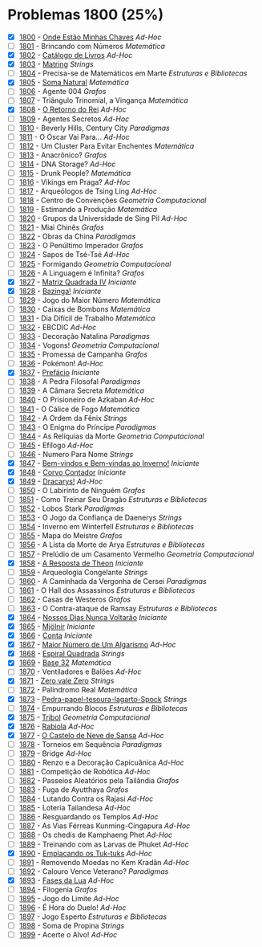 # Problemas 1800 (25%)

- [x]  [1800](https://www.beecrowd.com.br/judge/pt/problems/view/1800) - [Onde Estão Minhas Chaves](https://github.com/potigol/beecrowd/blob/master/src/1800/1800.poti) *Ad-Hoc*
- [ ]  [1801](https://www.beecrowd.com.br/judge/pt/problems/view/1801) - Brincando com Números *Matemática*
- [x]  [1802](https://www.beecrowd.com.br/judge/pt/problems/view/1802) - [Catálogo de Livros](https://github.com/potigol/beecrowd/blob/master/src/1800/1802.poti) *Ad-Hoc*
- [x]  [1803](https://www.beecrowd.com.br/judge/pt/problems/view/1803) - [Matring](https://github.com/potigol/beecrowd/blob/master/src/1800/1803.poti) *Strings*
- [ ]  [1804](https://www.beecrowd.com.br/judge/pt/problems/view/1804) - Precisa-se de Matemáticos em Marte *Estruturas e Bibliotecas*
- [x]  [1805](https://www.beecrowd.com.br/judge/pt/problems/view/1805) - [Soma Natural](https://github.com/potigol/beecrowd/blob/master/src/1800/1805.poti) *Matemática*
- [ ]  [1806](https://www.beecrowd.com.br/judge/pt/problems/view/1806) - Agente 004 *Grafos*
- [ ]  [1807](https://www.beecrowd.com.br/judge/pt/problems/view/1807) - Triângulo Trinomial, a Vingança *Matemática*
- [x]  [1808](https://www.beecrowd.com.br/judge/pt/problems/view/1808) - [O Retorno do Rei](https://github.com/potigol/beecrowd/blob/master/src/1800/1808.poti) *Ad-Hoc*
- [ ]  [1809](https://www.beecrowd.com.br/judge/pt/problems/view/1809) - Agentes Secretos *Ad-Hoc*
- [ ]  [1810](https://www.beecrowd.com.br/judge/pt/problems/view/1810) - Beverly Hills, Century City *Paradigmas*
- [ ]  [1811](https://www.beecrowd.com.br/judge/pt/problems/view/1811) - O Óscar Vai Para... *Ad-Hoc*
- [ ]  [1812](https://www.beecrowd.com.br/judge/pt/problems/view/1812) - Um Cluster Para Evitar Enchentes *Matemática*
- [ ]  [1813](https://www.beecrowd.com.br/judge/pt/problems/view/1813) - Anacrônico? *Grafos*
- [ ]  [1814](https://www.beecrowd.com.br/judge/pt/problems/view/1814) - DNA Storage? *Ad-Hoc*
- [ ]  [1815](https://www.beecrowd.com.br/judge/pt/problems/view/1815) - Drunk People? *Matemática*
- [ ]  [1816](https://www.beecrowd.com.br/judge/pt/problems/view/1816) - Vikings em Praga? *Ad-Hoc*
- [ ]  [1817](https://www.beecrowd.com.br/judge/pt/problems/view/1817) - Arqueólogos de Tsing Ling *Ad-Hoc*
- [ ]  [1818](https://www.beecrowd.com.br/judge/pt/problems/view/1818) - Centro de Convenções *Geometria Computacional*
- [ ]  [1819](https://www.beecrowd.com.br/judge/pt/problems/view/1819) - Estimando a Produção *Matemática*
- [ ]  [1820](https://www.beecrowd.com.br/judge/pt/problems/view/1820) - Grupos da Universidade de Sing Pil *Ad-Hoc*
- [ ]  [1821](https://www.beecrowd.com.br/judge/pt/problems/view/1821) - Miai Chinês *Grafos*
- [ ]  [1822](https://www.beecrowd.com.br/judge/pt/problems/view/1822) - Obras da China *Paradigmas*
- [ ]  [1823](https://www.beecrowd.com.br/judge/pt/problems/view/1823) - O Penúltimo Imperador *Grafos*
- [ ]  [1824](https://www.beecrowd.com.br/judge/pt/problems/view/1824) - Sapos de Tsé-Tsé *Ad-Hoc*
- [ ]  [1825](https://www.beecrowd.com.br/judge/pt/problems/view/1825) - Formigando *Geometria Computacional*
- [ ]  [1826](https://www.beecrowd.com.br/judge/pt/problems/view/1826) - A Linguagem é Infinita? *Grafos*
- [x]  [1827](https://www.beecrowd.com.br/judge/pt/problems/view/1827) - [Matriz Quadrada IV](https://github.com/potigol/beecrowd/blob/master/src/1800/1827.poti) *Iniciante*
- [x]  [1828](https://www.beecrowd.com.br/judge/pt/problems/view/1828) - [Bazinga!](https://github.com/potigol/beecrowd/blob/master/src/1800/1828.poti) *Iniciante*
- [ ]  [1829](https://www.beecrowd.com.br/judge/pt/problems/view/1829) - Jogo do Maior Número *Matemática*
- [ ]  [1830](https://www.beecrowd.com.br/judge/pt/problems/view/1830) - Caixas de Bombons *Matemática*
- [ ]  [1831](https://www.beecrowd.com.br/judge/pt/problems/view/1831) - Dia Difícil de Trabalho *Matemática*
- [ ]  [1832](https://www.beecrowd.com.br/judge/pt/problems/view/1832) - EBCDIC *Ad-Hoc*
- [ ]  [1833](https://www.beecrowd.com.br/judge/pt/problems/view/1833) - Decoração Natalina *Paradigmas*
- [ ]  [1834](https://www.beecrowd.com.br/judge/pt/problems/view/1834) - Vogons! *Geometria Computacional*
- [ ]  [1835](https://www.beecrowd.com.br/judge/pt/problems/view/1835) - Promessa de Campanha *Grafos*
- [ ]  [1836](https://www.beecrowd.com.br/judge/pt/problems/view/1836) - Pokémon! *Ad-Hoc*
- [x]  [1837](https://www.beecrowd.com.br/judge/pt/problems/view/1837) - [Prefácio](https://github.com/potigol/beecrowd/blob/master/src/1800/1837.poti) *Iniciante*
- [ ]  [1838](https://www.beecrowd.com.br/judge/pt/problems/view/1838) - A Pedra Filosofal *Paradigmas*
- [ ]  [1839](https://www.beecrowd.com.br/judge/pt/problems/view/1839) - A Câmara Secreta *Matemática*
- [ ]  [1840](https://www.beecrowd.com.br/judge/pt/problems/view/1840) - O Prisioneiro de Azkaban *Ad-Hoc*
- [ ]  [1841](https://www.beecrowd.com.br/judge/pt/problems/view/1841) - O Cálice de Fogo *Matemática*
- [ ]  [1842](https://www.beecrowd.com.br/judge/pt/problems/view/1842) - A Ordem da Fênix *Strings*
- [ ]  [1843](https://www.beecrowd.com.br/judge/pt/problems/view/1843) - O Enigma do Príncipe *Paradigmas*
- [ ]  [1844](https://www.beecrowd.com.br/judge/pt/problems/view/1844) - As Relíquias da Morte *Geometria Computacional*
- [ ]  [1845](https://www.beecrowd.com.br/judge/pt/problems/view/1845) - Efílogo *Ad-Hoc*
- [ ]  [1846](https://www.beecrowd.com.br/judge/pt/problems/view/1846) - Numero Para Nome *Strings*
- [x]  [1847](https://www.beecrowd.com.br/judge/pt/problems/view/1847) - [Bem-vindos e Bem-vindas ao Inverno!](https://github.com/potigol/beecrowd/blob/master/src/1800/1847.poti) *Iniciante*
- [x]  [1848](https://www.beecrowd.com.br/judge/pt/problems/view/1848) - [Corvo Contador](https://github.com/potigol/beecrowd/blob/master/src/1800/1848.poti) *Iniciante*
- [x]  [1849](https://www.beecrowd.com.br/judge/pt/problems/view/1849) - [Dracarys!](https://github.com/potigol/beecrowd/blob/master/src/1800/1849.poti) *Ad-Hoc*
- [ ]  [1850](https://www.beecrowd.com.br/judge/pt/problems/view/1850) - O Labirinto de Ninguém *Grafos*
- [ ]  [1851](https://www.beecrowd.com.br/judge/pt/problems/view/1851) - Como Treinar Seu Dragão *Estruturas e Bibliotecas*
- [ ]  [1852](https://www.beecrowd.com.br/judge/pt/problems/view/1852) - Lobos Stark *Paradigmas*
- [ ]  [1853](https://www.beecrowd.com.br/judge/pt/problems/view/1853) - O Jogo da Confiança de Daenerys *Strings*
- [ ]  [1854](https://www.beecrowd.com.br/judge/pt/problems/view/1854) - Inverno em Winterfell *Estruturas e Bibliotecas*
- [ ]  [1855](https://www.beecrowd.com.br/judge/pt/problems/view/1855) - Mapa do Meistre *Grafos*
- [ ]  [1856](https://www.beecrowd.com.br/judge/pt/problems/view/1856) - A Lista da Morte de Arya *Estruturas e Bibliotecas*
- [ ]  [1857](https://www.beecrowd.com.br/judge/pt/problems/view/1857) - Prelúdio de um Casamento Vermelho *Geometria Computacional*
- [x]  [1858](https://www.beecrowd.com.br/judge/pt/problems/view/1858) - [A Resposta de Theon](https://github.com/potigol/beecrowd/blob/master/src/1800/1858.poti) *Iniciante*
- [ ]  [1859](https://www.beecrowd.com.br/judge/pt/problems/view/1859) - Arqueologia Congelante *Strings*
- [ ]  [1860](https://www.beecrowd.com.br/judge/pt/problems/view/1860) - A Caminhada da Vergonha de Cersei *Paradigmas*
- [ ]  [1861](https://www.beecrowd.com.br/judge/pt/problems/view/1861) - O Hall dos Assassinos *Estruturas e Bibliotecas*
- [ ]  [1862](https://www.beecrowd.com.br/judge/pt/problems/view/1862) - Casas de Westeros *Grafos*
- [ ]  [1863](https://www.beecrowd.com.br/judge/pt/problems/view/1863) - O Contra-ataque de Ramsay *Estruturas e Bibliotecas*
- [x]  [1864](https://www.beecrowd.com.br/judge/pt/problems/view/1864) - [Nossos Dias Nunca Voltarão](https://github.com/potigol/beecrowd/blob/master/src/1800/1864.poti) *Iniciante*
- [x]  [1865](https://www.beecrowd.com.br/judge/pt/problems/view/1865) - [Mjölnir](https://github.com/potigol/beecrowd/blob/master/src/1800/1865.poti) *Iniciante*
- [x]  [1866](https://www.beecrowd.com.br/judge/pt/problems/view/1866) - [Conta](https://github.com/potigol/beecrowd/blob/master/src/1800/1866.poti) *Iniciante*
- [x]  [1867](https://www.beecrowd.com.br/judge/pt/problems/view/1867) - [Maior Número de Um Algarismo](https://github.com/potigol/beecrowd/blob/master/src/1800/1867.poti) *Ad-Hoc*
- [x]  [1868](https://www.beecrowd.com.br/judge/pt/problems/view/1868) - [Espiral Quadrada](https://github.com/potigol/beecrowd/blob/master/src/1800/1868.poti) *Strings*
- [x]  [1869](https://www.beecrowd.com.br/judge/pt/problems/view/1869) - [Base 32](https://github.com/potigol/beecrowd/blob/master/src/1800/1869.poti) *Matemática*
- [ ]  [1870](https://www.beecrowd.com.br/judge/pt/problems/view/1870) - Ventiladores e Balões *Ad-Hoc*
- [x]  [1871](https://www.beecrowd.com.br/judge/pt/problems/view/1871) - [Zero vale Zero](https://github.com/potigol/beecrowd/blob/master/src/1800/1871.poti) *Strings*
- [ ]  [1872](https://www.beecrowd.com.br/judge/pt/problems/view/1872) - Palíndromo Real *Matemática*
- [x]  [1873](https://www.beecrowd.com.br/judge/pt/problems/view/1873) - [Pedra-papel-tesoura-lagarto-Spock](https://github.com/potigol/beecrowd/blob/master/src/1800/1873.poti) *Strings*
- [ ]  [1874](https://www.beecrowd.com.br/judge/pt/problems/view/1874) - Empurrando Blocos *Estruturas e Bibliotecas*
- [x]  [1875](https://www.beecrowd.com.br/judge/pt/problems/view/1875) - [Tribol](https://github.com/potigol/beecrowd/blob/master/src/1800/1875.poti) *Geometria Computacional*
- [x]  [1876](https://www.beecrowd.com.br/judge/pt/problems/view/1876) - [Rabiola](https://github.com/potigol/beecrowd/blob/master/src/1800/1876.poti) *Ad-Hoc*
- [x]  [1877](https://www.beecrowd.com.br/judge/pt/problems/view/1877) - [O Castelo de Neve de Sansa](https://github.com/potigol/beecrowd/blob/master/src/1800/1877.poti) *Ad-Hoc*
- [ ]  [1878](https://www.beecrowd.com.br/judge/pt/problems/view/1878) - Torneios em Sequência *Paradigmas*
- [ ]  [1879](https://www.beecrowd.com.br/judge/pt/problems/view/1879) - Bridge *Ad-Hoc*
- [ ]  [1880](https://www.beecrowd.com.br/judge/pt/problems/view/1880) - Renzo e a Decoração Capicuânica *Ad-Hoc*
- [ ]  [1881](https://www.beecrowd.com.br/judge/pt/problems/view/1881) - Competição de Robótica *Ad-Hoc*
- [ ]  [1882](https://www.beecrowd.com.br/judge/pt/problems/view/1882) - Passeios Aleatórios pela Tailândia *Grafos*
- [ ]  [1883](https://www.beecrowd.com.br/judge/pt/problems/view/1883) - Fuga de Ayutthaya *Grafos*
- [ ]  [1884](https://www.beecrowd.com.br/judge/pt/problems/view/1884) - Lutando Contra os Rajasi *Ad-Hoc*
- [ ]  [1885](https://www.beecrowd.com.br/judge/pt/problems/view/1885) - Loteria Tailandesa *Ad-Hoc*
- [ ]  [1886](https://www.beecrowd.com.br/judge/pt/problems/view/1886) - Resguardando os Templos *Ad-Hoc*
- [ ]  [1887](https://www.beecrowd.com.br/judge/pt/problems/view/1887) - As Vias Férreas Kunming-Cingapura *Ad-Hoc*
- [ ]  [1888](https://www.beecrowd.com.br/judge/pt/problems/view/1888) - Os chedis de Kamphaeng Phet *Ad-Hoc*
- [ ]  [1889](https://www.beecrowd.com.br/judge/pt/problems/view/1889) - Treinando com as Larvas de Phuket *Ad-Hoc*
- [x]  [1890](https://www.beecrowd.com.br/judge/pt/problems/view/1890) - [Emplacando os Tuk-tuks](https://github.com/potigol/beecrowd/blob/master/src/1800/1890.poti) *Ad-Hoc*
- [ ]  [1891](https://www.beecrowd.com.br/judge/pt/problems/view/1891) - Removendo Moedas no Kem Kradãn *Ad-Hoc*
- [ ]  [1892](https://www.beecrowd.com.br/judge/pt/problems/view/1892) - Calouro Vence Veterano? *Paradigmas*
- [x]  [1893](https://www.beecrowd.com.br/judge/pt/problems/view/1893) - [Fases da Lua](https://github.com/potigol/beecrowd/blob/master/src/1800/1893.poti) *Ad-Hoc*
- [ ]  [1894](https://www.beecrowd.com.br/judge/pt/problems/view/1894) - Filogenia *Grafos*
- [ ]  [1895](https://www.beecrowd.com.br/judge/pt/problems/view/1895) - Jogo do Limite *Ad-Hoc*
- [ ]  [1896](https://www.beecrowd.com.br/judge/pt/problems/view/1896) - É Hora do Duelo! *Ad-Hoc*
- [ ]  [1897](https://www.beecrowd.com.br/judge/pt/problems/view/1897) - Jogo Esperto *Estruturas e Bibliotecas*
- [ ]  [1898](https://www.beecrowd.com.br/judge/pt/problems/view/1898) - Soma de Propina *Strings*
- [ ]  [1899](https://www.beecrowd.com.br/judge/pt/problems/view/1899) - Acerte o Alvo! *Ad-Hoc*